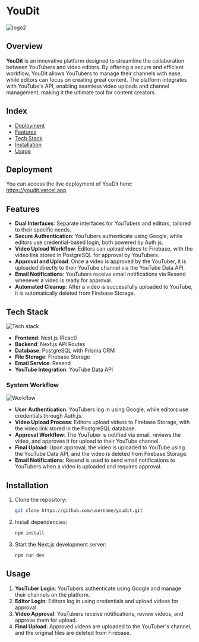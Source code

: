 # YouDit

![logo2](https://github.com/user-attachments/assets/9143325f-7c18-4f43-ac11-3d6919b78384)


## Overview

**YouDit** is an innovative platform designed to streamline the collaboration between YouTubers and video editors. By offering a secure and efficient workflow, YouDit allows YouTubers to manage their channels with ease, while editors can focus on creating great content. The platform integrates with YouTube's API, enabling seamless video uploads and channel management, making it the ultimate tool for content creators.

## Index

- [Deployment](#deployment)
- [Features](#features)
- [Tech Stack](#tech-stack)
- [Installation](#installation)
- [Usage](#usage)

## Deployment

You can access the live deployment of YouDit here: https://youdit.vercel.app

## Features

- **Dual Interfaces**: Separate interfaces for YouTubers and editors, tailored to their specific needs.
- **Secure Authentication**: YouTubers authenticate using Google, while editors use credential-based login, both powered by Auth.js.
- **Video Upload Workflow**: Editors can upload videos to Firebase, with the video link stored in PostgreSQL for approval by YouTubers.
- **Approval and Upload**: Once a video is approved by the YouTuber, it is uploaded directly to their YouTube channel via the YouTube Data API.
- **Email Notifications**: YouTubers receive email notifications via Resend whenever a video is ready for approval.
- **Automated Cleanup**: After a video is successfully uploaded to YouTube, it is automatically deleted from Firebase Storage.

## Tech Stack

![Tech stack](https://github.com/user-attachments/assets/e880ccb1-7aa1-428e-a5dc-f826df65cea0)


- **Frontend**: Next.js (React)
- **Backend**: Next.js API Routes
- **Database**: PostgreSQL with Prisma ORM
- **File Storage**: Firebase Storage
- **Email Service**: Resend
- **YouTube Integration**: YouTube Data API

### System Workflow

![Workflow](https://github.com/user-attachments/assets/619ee88c-2a6f-4bf2-aea7-f4ccc1fa5042)

- **User Authentication**: YouTubers log in using Google, while editors use credentials through Auth.js.
- **Video Upload Process**: Editors upload videos to Firebase Storage, with the video link stored in the PostgreSQL database.
- **Approval Workflow**: The YouTuber is notified via email, reviews the video, and approves it for upload to their YouTube channel.
- **Final Upload**: Upon approval, the video is uploaded to YouTube using the YouTube Data API, and the video is deleted from Firebase Storage.
- **Email Notifications**: Resend is used to send email notifications to YouTubers when a video is uploaded and requires approval.

## Installation

1. Clone the repository:
   ```bash
   git clone https://github.com/username/youdit.git
   ```
2. Install dependencies:
   ```bash
   npm install
   ```
   
4. Start the Next.js development server:
   ```bash
   npm run dev
   ```

## Usage

1. **YouTuber Login**: YouTubers authenticate using Google and manage their channels on the platform.
2. **Editor Login**: Editors log in using credentials and upload videos for approval.
3. **Video Approval**: YouTubers receive notifications, review videos, and approve them for upload.
4. **Final Upload**: Approved videos are uploaded to the YouTuber's channel, and the original files are deleted from Firebase.
